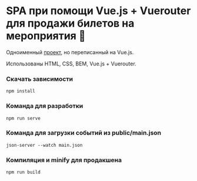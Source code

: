 # SPA при помощи Vue.js + Vuerouter для продажи билетов на мероприятия 🎫

Одноименный [проект](https://github.com/shewafem/django-ticketee), но переписанный на Vue.js.

Использованы HTML, CSS, BEM, Vue.js + Vuerouter.




### Скачать зависимости
```
npm install
```

### Команда для разработки
```
npm run serve
```

### Команда для загрузки событий из public/main.json 
```
json-server --watch main.json
```

### Компиляция и minify для продакшена
```
npm run build
```
